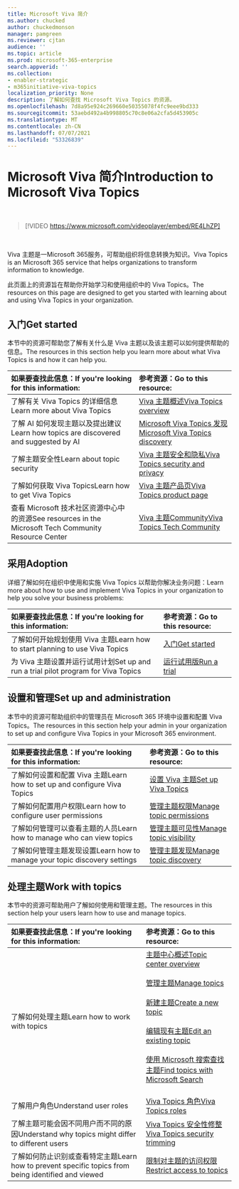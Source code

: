 ```yaml
---
title: Microsoft Viva 简介
ms.author: chucked
author: chuckedmonson
manager: pamgreen
ms.reviewer: cjtan
audience: ''
ms.topic: article
ms.prod: microsoft-365-enterprise
search.appverid: ''
ms.collection:
- enabler-strategic
- m365initiative-viva-topics
localization_priority: None
description: 了解如何查找 Microsoft Viva Topics 的资源。
ms.openlocfilehash: 7d8a95e924c269660e50355078f4fc9eee9bd333
ms.sourcegitcommit: 53aebd492a4b998805c70c8e06a2cfa5d453905c
ms.translationtype: MT
ms.contentlocale: zh-CN
ms.lasthandoff: 07/07/2021
ms.locfileid: "53326839"
---
```

# <a name="introduction-to-microsoft-viva-topics"></a><span data-ttu-id="e82f1-103">Microsoft Viva 简介</span><span class="sxs-lookup"><span data-stu-id="e82f1-103">Introduction to Microsoft Viva Topics</span></span>

</br>

> [!VIDEO https://www.microsoft.com/videoplayer/embed/RE4LhZP]  

</br>


<span data-ttu-id="e82f1-104">Viva 主题是一Microsoft 365服务，可帮助组织将信息转换为知识。</span><span class="sxs-lookup"><span data-stu-id="e82f1-104">Viva Topics is an Microsoft 365 service that helps organizations to transform information to knowledge.</span></span>

<span data-ttu-id="e82f1-105">此页面上的资源旨在帮助你开始学习和使用组织中的 Viva Topics。</span><span class="sxs-lookup"><span data-stu-id="e82f1-105">The resources on this page are designed to get you started with learning about and using Viva Topics in your organization.</span></span>

## <a name="get-started"></a><span data-ttu-id="e82f1-106">入门</span><span class="sxs-lookup"><span data-stu-id="e82f1-106">Get started</span></span>

<span data-ttu-id="e82f1-107">本节中的资源可帮助您了解有关什么是 Viva 主题以及该主题可以如何提供帮助的信息。</span><span class="sxs-lookup"><span data-stu-id="e82f1-107">The resources in this section help you learn more about what Viva Topics is and how it can help you.</span></span>

| <span data-ttu-id="e82f1-108">如果要查找此信息：</span><span class="sxs-lookup"><span data-stu-id="e82f1-108">If you're looking for this information:</span></span> | <span data-ttu-id="e82f1-109">参考资源：</span><span class="sxs-lookup"><span data-stu-id="e82f1-109">Go to this resource:</span></span> |
|:-----|:-----|
|<span data-ttu-id="e82f1-110">了解有关 Viva Topics 的详细信息</span><span class="sxs-lookup"><span data-stu-id="e82f1-110">Learn more about Viva Topics</span></span>|[<span data-ttu-id="e82f1-111">Viva 主题概述</span><span class="sxs-lookup"><span data-stu-id="e82f1-111">Viva Topics overview</span></span>](topic-experiences-overview.md)|
|<span data-ttu-id="e82f1-112">了解 AI 如何发现主题以及提出建议</span><span class="sxs-lookup"><span data-stu-id="e82f1-112">Learn how topics are discovered and suggested by AI</span></span>|[<span data-ttu-id="e82f1-113">Microsoft Viva Topics 发现</span><span class="sxs-lookup"><span data-stu-id="e82f1-113">Microsoft Viva Topics discovery</span></span>](topic-experiences-discovery.md)|
|<span data-ttu-id="e82f1-114">了解主题安全性</span><span class="sxs-lookup"><span data-stu-id="e82f1-114">Learn about topic security</span></span>|[<span data-ttu-id="e82f1-115">Viva 主题安全和隐私</span><span class="sxs-lookup"><span data-stu-id="e82f1-115">Viva Topics security and privacy</span></span>](topic-experiences-security-privacy.md)|
|<span data-ttu-id="e82f1-116">了解如何获取 Viva Topics</span><span class="sxs-lookup"><span data-stu-id="e82f1-116">Learn how to get Viva Topics</span></span>|[<span data-ttu-id="e82f1-117">Viva 主题产品页</span><span class="sxs-lookup"><span data-stu-id="e82f1-117">Viva Topics product page</span></span>](https://www.microsoft.com/microsoft-viva/topics?activetab=pivot%3aoverviewtab)|
|<span data-ttu-id="e82f1-118">查看 Microsoft 技术社区资源中心中的资源</span><span class="sxs-lookup"><span data-stu-id="e82f1-118">See resources in the Microsoft Tech Community Resource Center</span></span>|[<span data-ttu-id="e82f1-119">Viva 主题Community</span><span class="sxs-lookup"><span data-stu-id="e82f1-119">Viva Topics Tech Community</span></span>](https://resources.techcommunity.microsoft.com/viva-topics/)|



## <a name="adoption"></a><span data-ttu-id="e82f1-120">采用</span><span class="sxs-lookup"><span data-stu-id="e82f1-120">Adoption</span></span>

<span data-ttu-id="e82f1-121">详细了解如何在组织中使用和实施 Viva Topics 以帮助你解决业务问题：</span><span class="sxs-lookup"><span data-stu-id="e82f1-121">Learn more about how to use and implement Viva Topics in your organization to help you solve your business problems:</span></span> 

| <span data-ttu-id="e82f1-122">如果要查找此信息：</span><span class="sxs-lookup"><span data-stu-id="e82f1-122">If you're looking for this information:</span></span> | <span data-ttu-id="e82f1-123">参考资源：</span><span class="sxs-lookup"><span data-stu-id="e82f1-123">Go to this resource:</span></span> |
|:-----|:-----|
|<span data-ttu-id="e82f1-124">了解如何开始规划使用 Viva 主题</span><span class="sxs-lookup"><span data-stu-id="e82f1-124">Learn how to start planning to use Viva Topics</span></span> |[<span data-ttu-id="e82f1-125">入门</span><span class="sxs-lookup"><span data-stu-id="e82f1-125">Get started</span></span>](topics-adoption-getstarted.md)|  
|<span data-ttu-id="e82f1-126">为 Viva 主题设置并运行试用计划</span><span class="sxs-lookup"><span data-stu-id="e82f1-126">Set up and run a trial pilot program for Viva Topics</span></span> |[<span data-ttu-id="e82f1-127">运行试用版</span><span class="sxs-lookup"><span data-stu-id="e82f1-127">Run a trial</span></span>](trial-topics.md)|

## <a name="set-up-and-administration"></a><span data-ttu-id="e82f1-128">设置和管理</span><span class="sxs-lookup"><span data-stu-id="e82f1-128">Set up and administration</span></span>

<span data-ttu-id="e82f1-129">本节中的资源可帮助组织中的管理员在 Microsoft 365 环境中设置和配置 Viva Topics。</span><span class="sxs-lookup"><span data-stu-id="e82f1-129">The resources in this section help your admin in your organization to set up and configure Viva Topics in your Microsoft 365 environment.</span></span>

| <span data-ttu-id="e82f1-130">如果要查找此信息：</span><span class="sxs-lookup"><span data-stu-id="e82f1-130">If you're looking for this information:</span></span> | <span data-ttu-id="e82f1-131">参考资源：</span><span class="sxs-lookup"><span data-stu-id="e82f1-131">Go to this resource:</span></span> |
|:-----|:-----|
|<span data-ttu-id="e82f1-132">了解如何设置和配置 Viva 主题</span><span class="sxs-lookup"><span data-stu-id="e82f1-132">Learn how to set up and configure Viva Topics</span></span>|[<span data-ttu-id="e82f1-133">设置 Viva 主题</span><span class="sxs-lookup"><span data-stu-id="e82f1-133">Set up Viva Topics</span></span>](set-up-topic-experiences.md)|
|<span data-ttu-id="e82f1-134">了解如何配置用户权限</span><span class="sxs-lookup"><span data-stu-id="e82f1-134">Learn how to configure user permissions</span></span>|[<span data-ttu-id="e82f1-135">管理主题权限</span><span class="sxs-lookup"><span data-stu-id="e82f1-135">Manage topic permissions</span></span>](topic-experiences-user-permissions.md)|
|<span data-ttu-id="e82f1-136">了解如何管理可以查看主题的人员</span><span class="sxs-lookup"><span data-stu-id="e82f1-136">Learn how to manage who can view topics</span></span>|[<span data-ttu-id="e82f1-137">管理主题可见性</span><span class="sxs-lookup"><span data-stu-id="e82f1-137">Manage topic visibility</span></span>](topic-experiences-knowledge-rules.md)|
|<span data-ttu-id="e82f1-138">了解如何管理主题发现设置</span><span class="sxs-lookup"><span data-stu-id="e82f1-138">Learn how to manage your topic discovery settings</span></span>|[<span data-ttu-id="e82f1-139">管理主题发现</span><span class="sxs-lookup"><span data-stu-id="e82f1-139">Manage topic discovery</span></span>](topic-experiences-discovery.md)|

## <a name="work-with-topics"></a><span data-ttu-id="e82f1-140">处理主题</span><span class="sxs-lookup"><span data-stu-id="e82f1-140">Work with topics</span></span>

<span data-ttu-id="e82f1-141">本节中的资源可帮助用户了解如何使用和管理主题。</span><span class="sxs-lookup"><span data-stu-id="e82f1-141">The resources in this section help your users learn how to use and manage topics.</span></span>

| <span data-ttu-id="e82f1-142">如果要查找此信息：</span><span class="sxs-lookup"><span data-stu-id="e82f1-142">If you're looking for this information:</span></span> | <span data-ttu-id="e82f1-143">参考资源：</span><span class="sxs-lookup"><span data-stu-id="e82f1-143">Go to this resource:</span></span> |
|:-----|:-----|
|<span data-ttu-id="e82f1-144">了解如何处理主题</span><span class="sxs-lookup"><span data-stu-id="e82f1-144">Learn how to work with topics</span></span>|[<span data-ttu-id="e82f1-145">主题中心概述</span><span class="sxs-lookup"><span data-stu-id="e82f1-145">Topic center overview</span></span>](topic-center-overview.md)<br><br>[<span data-ttu-id="e82f1-146">管理主题</span><span class="sxs-lookup"><span data-stu-id="e82f1-146">Manage topics</span></span>](manage-topics.md)<br><br>[<span data-ttu-id="e82f1-147">新建主题</span><span class="sxs-lookup"><span data-stu-id="e82f1-147">Create a new topic</span></span>](create-a-topic.md)<br><br>[<span data-ttu-id="e82f1-148">编辑现有主题</span><span class="sxs-lookup"><span data-stu-id="e82f1-148">Edit an existing topic</span></span>](edit-a-topic.md)<br><br>[<span data-ttu-id="e82f1-149">使用 Microsoft 搜索查找主题</span><span class="sxs-lookup"><span data-stu-id="e82f1-149">Find topics with Microsoft Search</span></span>](search.md)<br><br>|
|<span data-ttu-id="e82f1-150">了解用户角色</span><span class="sxs-lookup"><span data-stu-id="e82f1-150">Understand user roles</span></span>|[<span data-ttu-id="e82f1-151">Viva Topics 角色</span><span class="sxs-lookup"><span data-stu-id="e82f1-151">Viva Topics roles</span></span>](topic-experiences-roles.md)|
|<span data-ttu-id="e82f1-152">了解主题可能会因不同用户而不同的原因</span><span class="sxs-lookup"><span data-stu-id="e82f1-152">Understand why topics might differ to different users</span></span>|[<span data-ttu-id="e82f1-153">Viva Topics 安全性修整</span><span class="sxs-lookup"><span data-stu-id="e82f1-153">Viva Topics security trimming</span></span>](topic-experiences-security-trimming.md)|
|<span data-ttu-id="e82f1-154">了解如何防止识别或查看特定主题</span><span class="sxs-lookup"><span data-stu-id="e82f1-154">Learn how to prevent specific topics from being identified and viewed</span></span>|[<span data-ttu-id="e82f1-155">限制对主题的访问权限</span><span class="sxs-lookup"><span data-stu-id="e82f1-155">Restrict access to topics</span></span>](restrict-access-to-topics.md)|




